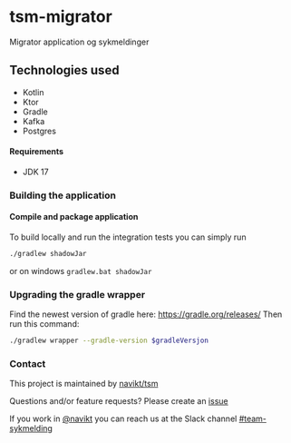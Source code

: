 # tsm-migrator
Migrator application og sykmeldinger

## Technologies used
* Kotlin
* Ktor
* Gradle
* Kafka
* Postgres

#### Requirements
* JDK 17

### Building the application
#### Compile and package application
To build locally and run the integration tests you can simply run
``` bash
./gradlew shadowJar
```
 or  on windows 
`gradlew.bat shadowJar`

### Upgrading the gradle wrapper
Find the newest version of gradle here: https://gradle.org/releases/ Then run this command:

``` bash
./gradlew wrapper --gradle-version $gradleVersjon
```

### Contact
This project is maintained by [navikt/tsm](CODEOWNERS)

Questions and/or feature requests? 
Please create an [issue](https://github.com/navikt/syfosmmottak/issues)

If you work in [@navikt](https://github.com/navikt) you can reach us at the Slack
channel [#team-sykmelding](https://nav-it.slack.com/archives/CMA3XV997)
